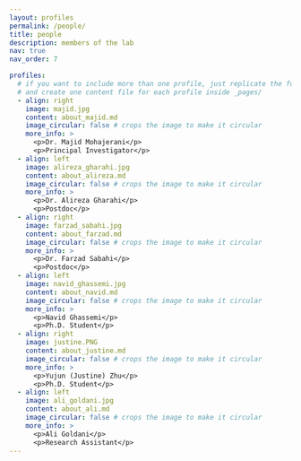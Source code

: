 ```yaml
---
layout: profiles
permalink: /people/
title: people
description: members of the lab
nav: true
nav_order: 7

profiles:
  # if you want to include more than one profile, just replicate the following block
  # and create one content file for each profile inside _pages/
  - align: right
    image: majid.jpg
    content: about_majid.md
    image_circular: false # crops the image to make it circular
    more_info: >
      <p>Dr. Majid Mohajerani</p>
      <p>Principal Investigator</p>
  - align: left
    image: alireza_gharahi.jpg
    content: about_alireza.md
    image_circular: false # crops the image to make it circular
    more_info: >
      <p>Dr. Alireza Gharahi</p>
      <p>Postdoc</p>
  - align: right
    image: farzad_sabahi.jpg
    content: about_farzad.md
    image_circular: false # crops the image to make it circular
    more_info: >
      <p>Dr. Farzad Sabahi</p>
      <p>Postdoc</p>
  - align: left
    image: navid_ghassemi.jpg
    content: about_navid.md
    image_circular: false # crops the image to make it circular
    more_info: >
      <p>Navid Ghassemi</p>
      <p>Ph.D. Student</p>
  - align: right
    image: justine.PNG
    content: about_justine.md
    image_circular: false # crops the image to make it circular
    more_info: >
      <p>Yujun (Justine) Zhu</p>
      <p>Ph.D. Student</p>
  - align: left
    image: ali_goldani.jpg
    content: about_ali.md
    image_circular: false # crops the image to make it circular
    more_info: >
      <p>Ali Goldani</p>
      <p>Research Assistant</p>
---
```

